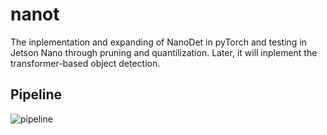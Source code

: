 # nanot
The inplementation and expanding of NanoDet in pyTorch and testing in Jetson Nano through pruning and quantilization. Later, it will inplement the transformer-based object detection.
## Pipeline
![pipeline](https://user-images.githubusercontent.com/56122053/121630362-97373f80-caaf-11eb-9b76-ac65bfe16f66.png)
